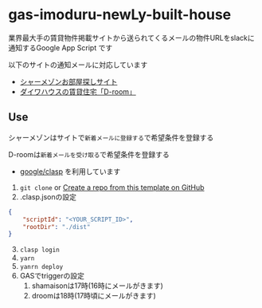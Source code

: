 # gas-imoduru-newLy-built-house

業界最大手の賃貸物件掲載サイトから送られてくるメールの物件URLをslackに通知するGoogle App Script です

以下のサイトの通知メールに対応しています

- [シャーメゾンお部屋探しサイト](https://www.shamaison.com/)
- [ダイワハウスの賃貸住宅「D-room」](https://www.daiwaliving.co.jp/chintai/)

## Use

シャーメゾンはサイトで```新着メールに登録する```で希望条件を登録する

D-roomは```新着メールを受け取る```で希望条件を登録する

- [google/clasp](https://github.com/google/clasp) を利用しています


1. ```git clone``` or [Create a repo from this template on GitHub](https://github.com/d8y/gas-imodutsu-newly-built-house/generate) 
2. .clasp.jsonの設定
```.clasp.json
{
    "scriptId": "<YOUR_SCRIPT_ID>",
    "rootDir": "./dist"
}
```
3. ```clasp login```
4. ```yarn```
5. ```yanrn deploy```
6. GASでtriggerの設定
   1. shamaisonは17時(16時にメールがきます)
   2. droomは18時(17時頃にメールがきます)